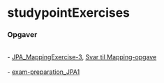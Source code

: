 # studypointExercises

<h3>Opgaver</h3>
<br>
- <a href="https://github.com/oliverloye/studypointExercises/tree/master/JPA_MappingExercise-3">JPA_MappingExercise-3</a>, <a href="https://github.com/oliverloye/studypointExercises/blob/master/Svar%20til%20MappingEx3.pdf"> Svar til Mapping-opgave</a>
<br>
<br>
- <a href="https://github.com/oliverloye/studypointExercises/tree/master/exam_preparation_JPA1">exam-preparation_JPA1</a>
